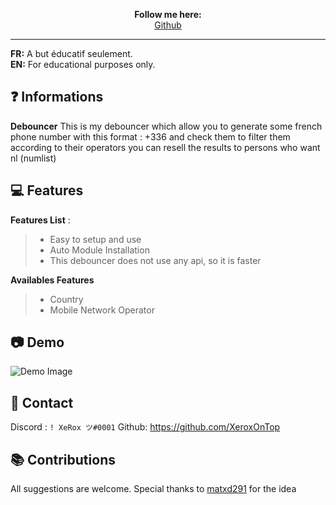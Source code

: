 
<p align='center'>
  <b>Follow me here:</b><br>  
  <a href="https://github.com/XeroxOnTop">Github</a> 
</p>


---

**FR:** A but éducatif seulement.    
**EN:** For educational purposes only. 


## ❓ Informations

**Debouncer** This is my debouncer which allow you to generate some french phone number with this format : +336 and check them to filter them according to their operators you can resell the results to persons who want nl (numlist)
 
 
## 💻 Features

__Features List__ :
> - Easy to setup and use
> - Auto Module Installation
> - This debouncer does not use any api, so it is faster

__Availables Features__
> - Country  
> - Mobile Network Operator




 
  
  
## 📷 Demo 
![Demo Image](https://github.com/XeroxOnTop/Debouncer/blob/main/img/debouncergif.gif)  
 
   
  
  
  
##  📝 Contact   
Discord : `! XeRox ツ#0001`
Github: https://github.com/XeroxOnTop

##  📚 Contributions  
  All suggestions are welcome.
  Special thanks to [matxd291](https://github.com/matxd291) for the idea
